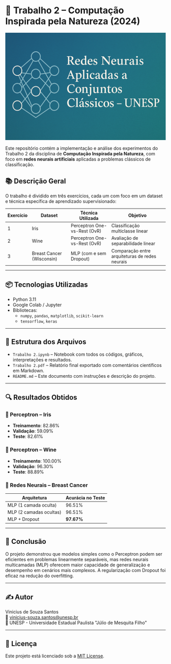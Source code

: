 # 🧠 Trabalho 2 – Computação Inspirada pela Natureza (2024)

![banner](./banner.png)

Este repositório contém a implementação e análise dos experimentos do Trabalho 2 da disciplina de **Computação Inspirada pela Natureza**, com foco em **redes neurais artificiais** aplicadas a problemas clássicos de classificação.

## 📚 Descrição Geral

O trabalho é dividido em três exercícios, cada um com foco em um dataset e técnica específica de aprendizado supervisionado:

| Exercício | Dataset              | Técnica Utilizada              | Objetivo                             |
|----------|----------------------|-------------------------------|--------------------------------------|
| 1        | Iris                 | Perceptron One-vs-Rest (OvR)  | Classificação multiclasse linear     |
| 2        | Wine                 | Perceptron One-vs-Rest (OvR)  | Avaliação de separabilidade linear   |
| 3        | Breast Cancer (Wisconsin) | MLP (com e sem Dropout) | Comparação entre arquiteturas de redes neurais |

---

## 📦 Tecnologias Utilizadas

- Python 3.11
- Google Colab / Jupyter
- Bibliotecas:
  - `numpy`, `pandas`, `matplotlib`, `scikit-learn`
  - `tensorflow`, `keras`

---

## 🧪 Estrutura dos Arquivos

- `Trabalho 2.ipynb` – Notebook com todos os códigos, gráficos, interpretações e resultados.
- `Trabalho 2.pdf` – Relatório final exportado com comentários científicos em Markdown.
- `README.md` – Este documento com instruções e descrição do projeto.

---

## 🔍 Resultados Obtidos

### 🔸 Perceptron – Iris
- **Treinamento**: 82.86%  
- **Validação**: 59.09%  
- **Teste**: 82.61%  

### 🔸 Perceptron – Wine
- **Treinamento**: 100.00%  
- **Validação**: 96.30%  
- **Teste**: 88.89%  

### 🔸 Redes Neurais – Breast Cancer
| Arquitetura                 | Acurácia no Teste |
|----------------------------|-------------------|
| MLP (1 camada oculta)      | 96.51%            |
| MLP (2 camadas ocultas)    | 96.51%            |
| MLP + Dropout              | **97.67%**        |

---

## 📌 Conclusão

O projeto demonstrou que modelos simples como o Perceptron podem ser eficientes em problemas linearmente separáveis, mas redes neurais multicamadas (MLP) oferecem maior capacidade de generalização e desempenho em cenários mais complexos. A regularização com Dropout foi eficaz na redução do overfitting.

---

## ✍️ Autor

Vinicius de Souza Santos  
📧 vinicius-souza.santos@unesp.br  
📍 UNESP - Universidade Estadual Paulista "Júlio de Mesquita Filho"

---

## 📄 Licença

Este projeto está licenciado sob a [MIT License](LICENSE).
